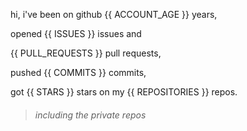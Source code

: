 hi, i've been on github {{ ACCOUNT_AGE }} years,

opened {{ ISSUES }} issues and

{{ PULL_REQUESTS }} pull requests,

pushed {{ COMMITS }} commits,

got {{ STARS }} stars on my {{ REPOSITORIES }} repos.

> ###### including the private repos
